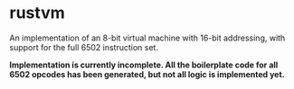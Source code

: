 # rustvm
An implementation of an 8-bit virtual machine with 16-bit addressing, with support for the full 6502 instruction set.

**Implementation is currently incomplete. All the boilerplate code for all 6502 opcodes has been generated, but not all logic is implemented yet.**

